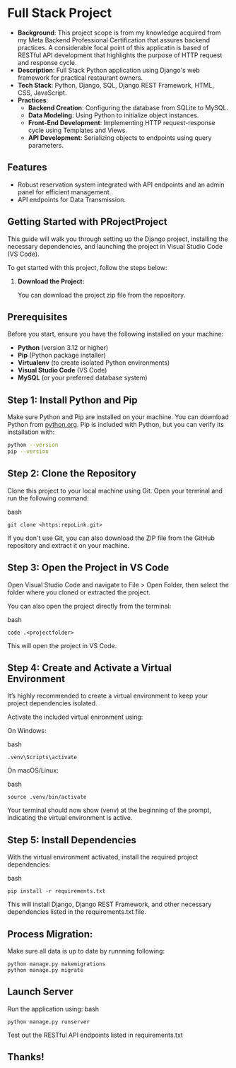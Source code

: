 # Full Stack Project
- **Background**: This project scope is from my knowledge acquired from my Meta Backend Professional Certification that assures backend practices. A considerable focal point of this applicatin is based of RESTful API development that highlights the purpose of HTTP request and response cycle.
- **Description**: Full Stack Python application using Django's web framework for practical restaurant owners.
- **Tech Stack**: Python, Django, SQL, Django REST Framework, HTML, CSS, JavaScript.
- **Practices**: 
  - **Backend Creation**: Configuring the database from SQLite to MySQL.
  - **Data Modeling**: Using Python to initialize object instances.
  - **Front-End Development**: Implementing HTTP request-response cycle using Templates and Views.
  - **API Development**: Serializing objects to endpoints using query parameters.

## Features

- Robust reservation system integrated with API endpoints and an admin panel for efficient management.
- API endpoints for Data Transmission.


##  Getting Started with PRojectProject

This guide will walk you through setting up the Django project, installing the necessary dependencies, and launching the project in Visual Studio Code (VS Code).

To get started with this project, follow the steps below:

1. **Download the Project:**

   You can download the project zip file from the repository. 

## Prerequisites

Before you start, ensure you have the following installed on your machine:

- **Python** (version 3.12 or higher)
- **Pip** (Python package installer)
- **Virtualenv** (to create isolated Python environments)
- **Visual Studio Code** (VS Code)
- **MySQL** (or your preferred database system)

## Step 1: Install Python and Pip

Make sure Python and Pip are installed on your machine. You can download Python from [python.org](https://www.python.org/downloads/). Pip is included with Python, but you can verify its installation with:
```sh
python --version
pip --version
```

## Step 2: Clone the Repository
Clone this project to your local machine using Git. Open your terminal and run the following command:

bash
```
git clone <https:repoLink.git>
```

If you don't use Git, you can also download the ZIP file from the GitHub repository and extract it on your machine.

## Step 3: Open the Project in VS Code
Open Visual Studio Code and navigate to File > Open Folder, then select the folder where you cloned or extracted the project.

You can also open the project directly from the terminal:

bash
```
code .<projectfolder>
```
This will open the project in VS Code.

## Step 4: Create and Activate a Virtual Environment
It’s highly recommended to create a virtual environment to keep your project dependencies isolated.

Activate the included virtual enironment using:

On Windows:

bash
```
.venv\Scripts\activate
```

On macOS/Linux:

bash
```
source .venv/bin/activate
```
Your terminal should now show (venv) at the beginning of the prompt, indicating the virtual environment is active.

## Step 5: Install Dependencies
With the virtual environment activated, install the required project dependencies:

bash
```
pip install -r requirements.txt
```
This will install Django, Django REST Framework, and other necessary dependencies listed in the requirements.txt file.

## Process Migration:
Make sure all data is up to date by runnning following:
```
python manage.py makemigrations
python manage.py migrate
```

## Launch Server
Run the application using:
bash
```
python manage.py runserver
```
Test out the RESTful API endpoints listed in requirements.txt

## Thanks!
